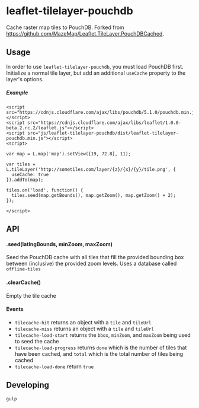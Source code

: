 # leaflet-tilelayer-pouchdb
Cache raster map tiles to PouchDB. Forked from https://github.com/MazeMap/Leaflet.TileLayer.PouchDBCached.

## Usage
In order to use `leaflet-tilelayer-pouchdb`, you must load PouchDB first. Initialize a normal tile layer, but
add an additional `useCache` property to the layer's options.

##### Example
````
<script src="https://cdnjs.cloudflare.com/ajax/libs/pouchdb/5.1.0/pouchdb.min.js"></script>
<script src="https://cdnjs.cloudflare.com/ajax/libs/leaflet/1.0.0-beta.2.rc.2/leaflet.js"></script>
<script src="js/leaflet-tilelayer-pouchdb/dist/leaflet-tilelayer-pouchdb.min.js"></script>
<script>

var map = L.map('map').setView([19, 72.8], 11);

var tiles = L.tileLayer('http://sometiles.com/layer/{z}/{x}/{y}/tile.png', {
  useCache: true
}).addTo(map);

tiles.on('load', function() {
  tiles.seed(map.getBounds(), map.getZoom(), map.getZoom() + 2);
});

</script>
````

## API
#### .seed(latlngBounds, minZoom, maxZoom)
Seed the PouchDB cache with all tiles that fill the provided bounding box between (inclusive) the provided zoom levels.
Uses a database called `offline-tiles`

#### .clearCache()
Empty the tile cache

#### Events

  + `tilecache-hit` returns an object with a `tile` and `tileUrl`
  + `tilecache-miss` returns an object with a `tile` and `tileUrl`
  + `tilecache-load-start` returns the `bbox`, `minZoom`, and `maxZoom` being used to seed the cache
  + `tilecache-load-progress` returns `done` which is the number of tiles that have been cached, and `total` which is the total number of tiles being cached
  + `tilecache-load-done` return `true`


## Developing

`gulp`
